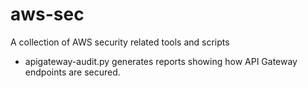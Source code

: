 # aws-sec
A collection of AWS security related tools and scripts
* apigateway-audit.py generates reports showing how API Gateway endpoints are secured.

